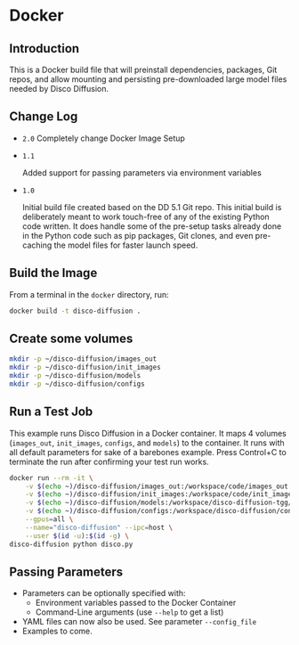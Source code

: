 # Docker

## Introduction

This is a Docker build file that will preinstall dependencies, packages, Git repos, and allow mounting and persisting pre-downloaded large model files needed by Disco Diffusion.

## Change Log

- `2.0`
  Completely change Docker Image Setup

- `1.1`

  Added support for passing parameters via environment variables

- `1.0`

  Initial build file created based on the DD 5.1 Git repo.  This initial build is deliberately meant to work touch-free of any of the existing Python code written.  It does handle some of the pre-setup tasks already done in the Python code such as pip packages, Git clones, and even pre-caching the model files for faster launch speed.

## Build the Image

From a terminal in the `docker` directory, run:

```sh
docker build -t disco-diffusion .
```
## Create some volumes

```sh
mkdir -p ~/disco-diffusion/images_out
mkdir -p ~/disco-diffusion/init_images
mkdir -p ~/disco-diffusion/models
mkdir -p ~/disco-diffusion/configs
```

## Run a Test Job

This example runs Disco Diffusion in a Docker container.  It maps 4 volumes (`images_out`, `init_images`, `configs`, and `models`) to the container.  It runs with all default parameters for sake of a barebones example.  Press Control+C to terminate the run after confirming your test run works.

```sh
docker run --rm -it \
    -v $(echo ~)/disco-diffusion/images_out:/workspace/code/images_out \
    -v $(echo ~)/disco-diffusion/init_images:/workspace/code/init_images \
    -v $(echo ~)/disco-diffusion/models:/workspace/disco-diffusion-tgg/models \
    -v $(echo ~)/disco-diffusion/configs:/workspace/disco-diffusion/configs \
    --gpus=all \
    --name="disco-diffusion" --ipc=host \
    --user $(id -u):$(id -g) \
disco-diffusion python disco.py
```

## Passing Parameters

- Parameters can be optionally specified with:
  - Environment variables passed to the Docker Container
  - Command-Line arguments (use `--help` to get a list)
- YAML files can now also be used.  See parameter `--config_file`
- Examples to come.

